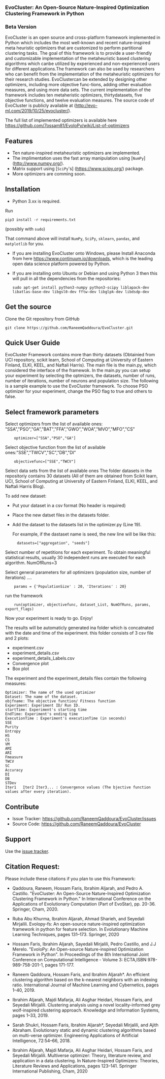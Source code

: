 ### EvoCluster: An Open-Source Nature-Inspired Optimization Clustering Framework in Python

### Beta Version ###

EvoCluster is an open source and cross-platform framework implemented in Python which includes the most well-known and recent nature-inspired meta heuristic  optimizers  that  are  customized  to  perform  partitional  clustering tasks.  The  goal  of  this  framework  is  to  provide  a  user-friendly  and  customizable implementation of the metaheuristic based clustering algorithms which canbe utilized by experienced and non-experienced users for different applications.The framework can also be used by researchers who can benefit from the implementation of the metaheuristic optimizers for their research studies. EvoClustercan be extended by designing other optimizers, including more objective func-tions, adding other evaluation measures, and using more data sets. The current implementation  of  the  framework  includes  ten  metaheristic  optimizers,  thirtydatasets,  five  objective  functions,  and  twelve  evaluation  measures.  The  source code of EvoCluster is publicly available at (http://evo-ml.com/2019/10/25/evocluster/).

The full list of implemented optimizers is available here https://github.com/7ossam81/EvoloPy/wiki/List-of-optimizers


## Features
- Ten nature-inspired metaheuristic optimizers are implemented.
- The implimentation uses the fast array manipulation using [`NumPy`] (http://www.numpy.org/).
- Matrix support using [`SciPy`'s] (https://www.scipy.org/) package.
- More optimizers are comming soon.
 

## Installation
- Python 3.xx is required.

Run

    pip3 install -r requirements.txt

(possibly with `sudo`)

That command above will install  `NumPy`, `SciPy`, `sklearn`, `pandas`, and `matplotlib` for you.

- If you are installing EvoCluster onto Windows, please Install Anaconda from here https://www.continuum.io/downloads, which is the leading open data science platform powered by Python.
- If you are installing onto Ubuntu or Debian and using Python 3 then
  this will pull in all the dependencies from the repositories:
  
      sudo apt-get install python3-numpy python3-scipy liblapack-dev libatlas-base-dev libgsl0-dev fftw-dev libglpk-dev libdsdp-dev

## Get the source

Clone the Git repository from GitHub

    git clone https://github.com/RaneemQaddoura/EvoCluster.git

## Quick User Guide
EvoCluster Framework contains more than thirty datasets (Obtainied from UCI repository, scikit learn, School of Computing at University of Eastern Finland, ELKI, KEEL, and Naftali Harris). 
The main file is the main.py, which considered the interface of the framewok. In the main.py you 
can setup your experiment by selecting the optmizers, the datasets, number of runs, number of iterations, number of neurons
and population size. The following is a sample example to use the EvoCluster framework.
To choose PSO optimizer for your experiment, change the PSO flag to true and others to false.

## Select framework parameters

Select optimizers from the list of available ones: "SSA","PSO","GA","BAT","FFA","GWO","WOA","MVO","MFO","CS"

        optimizer=["SSA","PSO","GA"]

Select objective function from the list of available ones:"SSE","TWCV","SC","DB","DI"

        objectivefunc=["SSE","TWCV"] 

Select data sets from the list of available ones
The folder datasets in the repositoriy contains 30 datasets (All of them are obtained from Scikit learn, UCI, School of Computing at University of Eastern Finland, ELKI, KEEL, and Naftali Harris Blog).

To add new dataset:
- Put your dataset in a csv format (No header is required)
- Place the new datset files in the datasets folder.
- Add the dataset to the datasets list in the optimizer.py (Line 19).
  
  For example, if the dastaset name is seed, the new line  will be like this:
        
        datasets=["aggregation", "seeds"]

Select number of repetitions for each experiment. 
To obtain meaningful statistical results, usually 30 independent runs are executed for each algorithm.
NumOfRuns=3

Select general parameters for all optimizers (population size, number of iterations) ....

        params = {'PopulationSize' : 20, 'Iterations' : 20}

run the framework

        run(optimizer, objectivefunc, dataset_List, NumOfRuns, params, export_flags)

Now your experiment is ready to go. Enjoy!  

The results will be automaticly generated ina folder which is concatnated with the date and time of the experiment. this folder consists of 3 csv file and 2 plots:
- experiment.csv
- experiment_details.csv
- experiment_details_Labels.csv
- Convergence plot
- Box plot

The experiment and the experiment_details files contain the following measures:

    Optimizer: The name of the used optimizer
    Dataset: The name of the dataset.
    objfname: The objective function/ Fitness function
    Experiment: Experiment ID/ Run ID.
    startTime: Experiment's starting time
    EndTime: Experiment's ending time
    ExecutionTime : Experiment's executionTime (in seconds)
    SSE
    Purity
    Entropy
    HS
    CS
    VM
    AMI
    ARI
    Fmeasure
    TWCV
    SC
    Accuracy
    DI
    DB
    STDev
    Iter1	Iter2 Iter3... : Convergence values (The bjective function values after every iteration).	


## Contribute
- Issue Tracker: https://github.com/RaneemQaddoura/EvoCluster/issues  
- Source Code: https://github.com/RaneemQaddoura/EvoCluster

## Support

Use the [issue tracker](https://github.com/RaneemQaddoura/EvoCluster/issues). 

## Citation Request:

Please include these citations if you plan to use this Framework:

- Qaddoura, Raneem, Hossam Faris, Ibrahim Aljarah, and Pedro A. Castillo. "EvoCluster: An Open-Source Nature-Inspired Optimization Clustering Framework in Python." In International Conference on the Applications of Evolutionary Computation (Part of EvoStar), pp. 20-36. Springer, Cham, 2020.

- Ruba Abu Khurma, Ibrahim Aljarah, Ahmad Sharieh, and Seyedali Mirjalili. Evolopy-fs: An
open-source nature-inspired optimization framework in python for feature selection. In Evolutionary
Machine Learning Techniques, pages 131–173. Springer, 2020

- Hossam Faris, Ibrahim Aljarah, Sayedali Mirjalili, Pedro Castillo, and J.J Merelo. "EvoloPy: An Open-source Nature-inspired Optimization Framework in Python". In Proceedings of the 8th International Joint Conference on Computational Intelligence - Volume 3: ECTA,ISBN 978-989-758-201-1, pages 171-177.

- Raneem Qaddoura, Hossam Faris, and Ibrahim Aljarah*. An efficient clustering algorithm based
on the k-nearest neighbors with an indexing ratio. International Journal of Machine Learning and Cybernetics, pages 1–40, 2019.

- Ibrahim Aljarah, Majdi Mafarja, Ali Asghar Heidari, Hossam Faris, and Seyedali Mirjalili.
Clustering analysis using a novel locality-informed grey wolf-inspired clustering approach. Knowledge and Information Systems, pages 1–33, 2019.

- Sarah Shukri, Hossam Faris, Ibrahim Aljarah*, Seyedali Mirjalili, and Ajith Abraham. Evolutionary static and dynamic clustering algorithms based on multi-verse optimizer. Engineering Applications of Artificial Intelligence, 72:54–66, 2018. 

- Ibrahim Aljarah, Majdi Mafarja, Ali Asghar Heidari, Hossam Faris, and Seyedali Mirjalili. Multiverse optimizer: Theory, literature review, and application in a data clustering. In Nature-Inspired Optimizers: Theories, Literature Reviews and Applications, pages 123–141. Springer International Publishing, Cham, 2020


